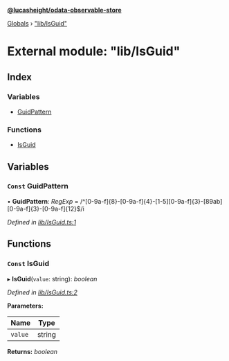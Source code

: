 **[@lucasheight/odata-observable-store](../README.md)**

[Globals](../globals.md) › ["lib/IsGuid"](_lib_isguid_.md)

# External module: "lib/IsGuid"

## Index

### Variables

* [GuidPattern](_lib_isguid_.md#const-guidpattern)

### Functions

* [IsGuid](_lib_isguid_.md#const-isguid)

## Variables

### `Const` GuidPattern

• **GuidPattern**: *RegExp* =  /^[0-9a-f]{8}-[0-9a-f]{4}-[1-5][0-9a-f]{3}-[89ab][0-9a-f]{3}-[0-9a-f]{12}$/i

*Defined in [lib/IsGuid.ts:1](https://github.com/lucasheight/odata-observable-store/blob/5598b34d/projects/odata-observable-store/src/lib/IsGuid.ts#L1)*

## Functions

### `Const` IsGuid

▸ **IsGuid**(`value`: string): *boolean*

*Defined in [lib/IsGuid.ts:2](https://github.com/lucasheight/odata-observable-store/blob/5598b34d/projects/odata-observable-store/src/lib/IsGuid.ts#L2)*

**Parameters:**

Name | Type |
------ | ------ |
`value` | string |

**Returns:** *boolean*